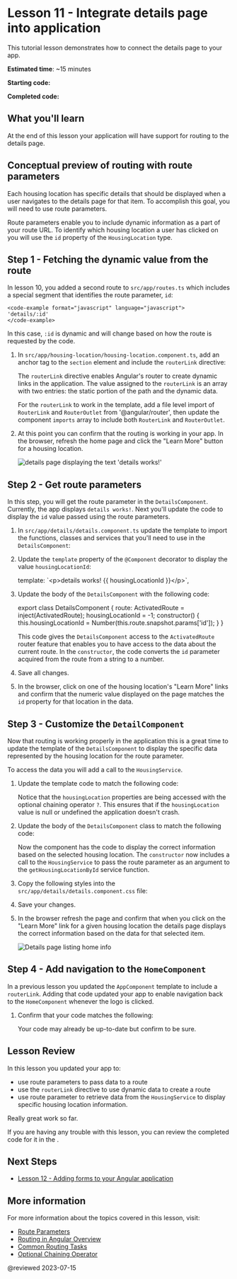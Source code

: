 # Lesson 11 - Integrate details page into application

This tutorial lesson demonstrates how to connect the details page to your app.

**Estimated time**: ~15 minutes

**Starting code:** <live-example name="first-app-lesson-10"></live-example>

**Completed code:** <live-example name="first-app-lesson-11"></live-example>

## What you'll learn
At the end of this lesson your application will have support for routing to the details page.

## Conceptual preview of routing with route parameters
Each housing location has specific details that should be displayed when a user navigates to the details page for that item. To accomplish this goal, you will need to use route parameters.

Route parameters enable you to include dynamic information as a part of your route URL. To identify which housing location a user has clicked on you will use the `id` property of the `HousingLocation` type.

## Step 1 - Fetching the dynamic value from the route
In lesson 10, you added a second route to `src/app/routes.ts` which includes a special segment that identifies the route parameter, `id`:

    <code-example format="javascript" language="javascript">
    'details/:id'
    </code-example>

In this case, `:id` is dynamic and will change based on how the route is requested by the code.

1.  In `src/app/housing-location/housing-location.component.ts`, add an anchor tag to the `section` element and include the `routerLink` directive:

    <code-example header="Add anchor with a routerLink directive to housing-location.component.ts" path="first-app-lesson-11/src/app/housing-location/housing-location.component.ts" region="add-router-link"></code-example>

    The `routerLink` directive enables Angular's router to create dynamic links in the application. The value assigned to the `routerLink` is an array with two entries: the static portion of the path and the dynamic data.

    For the `routerLink` to work in the template, add a file level import of `RouterLink` and `RouterOutlet` from '@angular/router', then update the component `imports` array to include both `RouterLink` and `RouterOutlet`.
1. At this point you can confirm that the routing is working in your app. In the browser, refresh the home page and click the "Learn More" button for a housing location.

    <section class="lightbox">
    <img alt="details page displaying the text 'details works!'" src="generated/images/guide/faa/homes-app-lesson-11-step-1.png">
    </section>

## Step 2 - Get route parameters
In this step, you will get the route parameter in the `DetailsComponent`. Currently, the app displays `details works!`. Next you'll update the code to display the `id` value passed using the route parameters.

1.  In `src/app/details/details.component.ts` update the template to import the functions, classes and services that you'll need to use in the `DetailsComponent`:

    <code-example header="Update file level imports" path="first-app-lesson-11/src/app/details/details.component.ts" region="import-resources-for-details"></code-example>

1. Update the `template` property of the `@Component` decorator to display the value `housingLocationId`:

    <code-example format="javascript" language="javascript">
      template: `&lt;p&gt;details works! {{ housingLocationId }}&lt;/p&gt;`,
    </code-example>

1.  Update the body of the `DetailsComponent` with the following code:

    <code-example format="javascript" language="javascript">
        export class DetailsComponent {
            route: ActivatedRoute = inject(ActivatedRoute);
            housingLocationId = -1;
            constructor() {
                this.housingLocationId = Number(this.route.snapshot.params['id']);
            }
        }
    </code-example>

    This code gives the `DetailsComponent` access to the `ActivatedRoute` router feature that enables you to have access to the data about the current route. In the `constructor`, the code converts the `id` parameter acquired from the route from a string to a number.

1.  Save all changes.

1.  In the browser, click on one of the housing location's "Learn More" links and confirm that the numeric value displayed on the page matches the `id` property for that location in the data.

## Step 3 - Customize the `DetailComponent`
Now that routing is working properly in the application this is a great time to update the template of the `DetailsComponent` to display the specific data represented by the housing location for the route parameter.

To access the data you will add a call to the `HousingService`.

1.  Update the template code to match the following code:

    <code-example header="Update the DetailsComponent template in src/app/details/details.component.ts" path="first-app-lesson-11/src/app/details/details.component.ts" region="update-details-template"></code-example>

    Notice that the `housingLocation` properties are being accessed with the optional chaining operator `?`. This ensures that if the `housingLocation` value is null or undefined the application doesn't crash.

1.  Update the body of the `DetailsComponent` class to match the following code:

    <code-example header="Update the DetailsComponent class in src/app/details/details.component.ts" path="first-app-lesson-11/src/app/details/details.component.ts" region="get-housing-details"></code-example>

    Now the component has the code to display the correct information based on the selected housing location. The `constructor` now includes a call to the `HousingService` to pass the route parameter as an argument to the `getHousingLocationById` service function.

1.  Copy the following styles into the `src/app/details/details.component.css` file:

    <code-example header="Add styles for the DetailsComponent" path="first-app-lesson-11/src/app/details/details.component.css" region="add-details-styles"></code-example>

1.  Save your changes.

1.  In the browser refresh the page and confirm that when you click on the "Learn More" link for a given housing location the details page displays the correct information based on the data for that selected item.

    <section class="lightbox">
    <img alt="Details page listing home info" src="generated/images/guide/faa/homes-app-lesson-11-step-3.png">
    </section>

## Step 4 - Add navigation to the `HomeComponent`
In a previous lesson you updated the `AppComponent` template to include a `routerLink`. Adding that code updated your app to enable navigation back to the `HomeComponent` whenever the logo is clicked.

1.  Confirm that your code matches the following:

    <code-example header="Add routerLink to AppComponent" path="first-app-lesson-11/src/app/app.component.ts" region="add-router-link-to-header"></code-example>

    Your code may already be up-to-date but confirm to be sure.

## Lesson Review
In this lesson you updated your app to:
* use route parameters to pass data to a route
* use the `routerLink` directive to use dynamic data to create a route
* use route parameter to retrieve data from the `HousingService` to display specific housing location information.

Really great work so far. 

If you are having any trouble with this lesson, you can review the completed code for it in the <live-example></live-example>.

## Next Steps
*  [Lesson 12 - Adding forms to your Angular application](tutorial/first-app/first-app-lesson-12)

## More information

For more information about the topics covered in this lesson, visit:

<!-- vale Angular.Google_WordListSuggestions = NO -->
*  [Route Parameters](guide/router#accessing-query-parameters-and-fragments)
*  [Routing in Angular Overview](guide/routing-overview)
*  [Common Routing Tasks](guide/router)
*  [Optional Chaining Operator](https://developer.mozilla.org/en-US/docs/Web/JavaScript/Reference/Operators/Optional_chaining)

@reviewed 2023-07-15